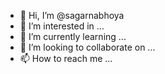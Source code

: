 - 👋 Hi, I’m @sagarnabhoya
- 👀 I’m interested in ...
- 🌱 I’m currently learning ...
- 💞️ I’m looking to collaborate on ...
- 📫 How to reach me ...

<!---
sagarnabhoya/sagarnabhoya is a ✨ special ✨ repository because its `README.md` (this file) appears on your GitHub profile.
You can click the Preview link to take a look at your changes.
--->
